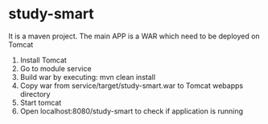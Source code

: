 # study-smart

It is a maven project. The main APP is a WAR which need to be deployed on Tomcat

1. Install Tomcat
2. Go to module service
3. Build war by executing: mvn clean install
4. Copy war from service/target/study-smart.war to Tomcat webapps directory
5. Start tomcat
6. Open localhost:8080/study-smart to check if application is running

